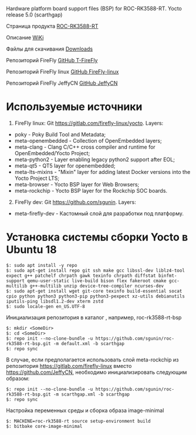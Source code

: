 Hardware platform board support files (BSP) for ROC-RK3588-RT.
Yocto release 5.0 (scarthgap)

Страница продукта [ROC-RK3588-RT](https://en.t-firefly.com/product/industry/rocrk3588rt)

Описание [WiKi](https://wiki.t-firefly.com/en/ROC-RK3588-RT/index.html)

Файлы для скачивания [Downloads](https://en.t-firefly.com/doc/download/207.html)

Репозиторий FireFly [GitHub T-FireFly](https://github.com/T-Firefly)

Репозиторий FireFly linux [GitHub FireFly-linux](https://gitlab.com/firefly-linux)

Репозиторий FireFly JeffyCN [GitHub JeffyCN](https://github.com/JeffyCN)

# Используемые источники

1. FireFly linux: Git https://gitlab.com/firefly-linux/yocto. Layers:
+ poky - Poky Build Tool and Metadata;
+ meta-openembedded - Collection of OpenEmbedded layers;
+ meta-clang - Clang C/C++ cross compiler and runtime for OpenEmbedded/Yocto Project;
+ meta-python2 - Layer enabling legacy python2 support after EOL;
+ meta-qt5 - QT5 layer for openembedded;
+ meta-lts-mixins - "Mixin" layer for adding latest Docker versions into the Yocto Project LTS;
+ meta-browser - Yocto BSP layer for Web Browsers;
+ meta-rockchip - Yocto BSP layer for the Rockchip SOC boards.
2. FireFly dev: Git https://github.com/sgunin. Layers:
+ meta-firefly-dev - Кастомный слой для разработки под платформу.

# Установка системы сборки Yocto в Ubuntu 18 
```
$: sudo apt install -y repo
$: sudo apt-get install repo git ssh make gcc libssl-dev liblz4-tool expect g++ patchelf chrpath gawk texinfo chrpath diffstat binfmt-support qemu-user-static live-build bison flex fakeroot cmake gcc-multilib g++-multilib unzip device-tree-compiler ncurses-dev
$: sudo apt-get install wget git-core texinfo build-essential socat cpio python python3 python3-pip python3-pexpect xz-utils debianutils iputils-ping libsdl1.2-dev xterm zstd
$: sudo locale-gen en_US.UTF-8
```

Инициализация репозитория в каталог <SomeDir>, например, roc-rk3588-rt-bsp
```
$: mkdir <SomeDir>
$: cd <SomeDir>
$: repo init --no-clone-bundle -u https://github.com/sgunin/roc-rk3588-rt-bsp.git -m default.xml -b scarthgap
$: repo sync
```

В случае, если предполагается использовать слой meta-rockchip из репозитория https://gitlab.com/firefly-linux вместо https://github.com/JeffyCN, необходимо инициализировать следующим образом:
```
$: repo init --no-clone-bundle -u https://github.com/sgunin/roc-rk3588-rt-bsp.git -m scarthgap.xml -b scarthgap
$: repo sync
```


Настройка переменных среды и сборка образа image-minimal
```
$: MACHINE=roc-rk3588-rt source setup-environment build
$: bitbake core-image-minimal
```
